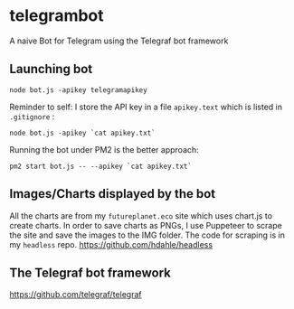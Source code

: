 # telegrambot
A naive Bot for Telegram using the Telegraf bot framework

## Launching bot
````
node bot.js -apikey telegramapikey
````
Reminder to self: I store the API key in a file ````apikey.text```` which is listed in ````.gitignore```` :
````
node bot.js -apikey `cat apikey.txt`
````
Running the bot under PM2 is the better approach:
````
pm2 start bot.js -- --apikey `cat apikey.txt`
````
## Images/Charts displayed by the bot
All the charts are from my `futureplanet.eco` site which uses chart.js to create charts. In order to save charts as PNGs, I use Puppeteer to scrape the site and save the images to the IMG folder. The code for scraping is in my `headless` repo.
https://github.com/hdahle/headless

## The Telegraf bot framework
https://github.com/telegraf/telegraf
